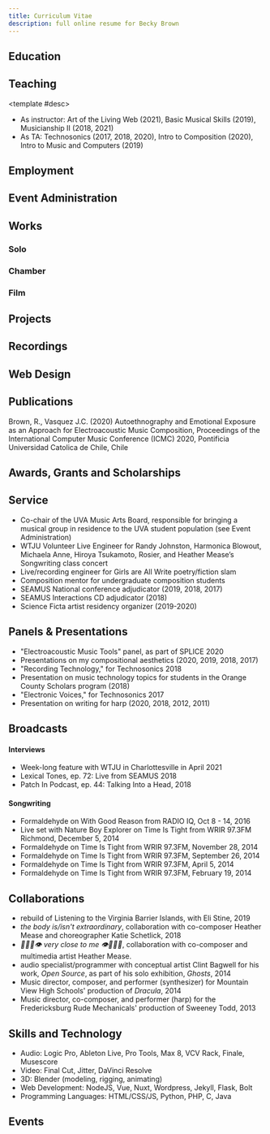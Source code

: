 ```yaml
---
title: Curriculum Vitae
description: full online resume for Becky Brown
---
```


## Education

<resume-line>
  <template #left>August 2018 – May 2022</template>
  <template #ti>Ph.D. in Composition and Computer Technologies</template>
  <template #loc>University of Virginia, Charlottesville, VA</template>
</resume-line>

<resume-line>
  <template #left>May 2015</template>
  <template #ti>BA/BS in Music/Computer Science</template>
  <template #loc>University of Mary Washington, Fredericksburg, VA</template>
</resume-line>

## Teaching

<resume-line>
  <template #left>August 2018 – May 2022</template>
  <template #ti>Graduate Assistant</template>
  <template #loc>University of Virginia, Charlottesville, VA</template>
  
<template #desc>

- As instructor: Art of the Living Web (2021), Basic Musical Skills (2019), Musicianship II (2018, 2021)
- As TA: Technosonics (2017, 2018, 2020), Intro to Composition (2020), Intro to Music and Computers (2019)

</template>

</resume-line>

<resume-line>
  <template #left>Summer 2021</template>
  <template #ti>Technical Director</template>
  <template #loc>SPLICE Institute, online</template>
  <template #desc>Co-teaching Intro to Live Performance with Flannery Cunningham</template>
</resume-line>

<resume-line>
  <template #left>2015 – 2016</template>
  <template #ti>Substitute Teacher</template>
  <template #loc>Stafford County Public Schools, VA</template>
  <template #desc>
    Responsible for classroom management with any age range or course, including students with autism and other intellectual disabilities.
  </template>
</resume-line>

<resume-line>
  <template #left>2008 – 2010</template>
  <template #ti>Private Teacher and HARPS Foundation Intern</template>
  <template #loc>Academy of Music, Richmond, VA</template>
  <template #desc>
    Taught harp in a studio of 15, with students aged 5-65; set up for rehearsals and led them when necessary; managed the nonprofit’s webpage and helped it start using MailChimp for HTML emails; performed with the organization’s Touring Ensemble, which included performances in London, England; Vienna, Austria; Charleston, SC; and Carnegie Hall in NY
  </template>
</resume-line>

## Employment

<resume-line>
  <template #left>Summer 2018 – present</template>
  <template #ti>Technical Director</template>
  <template #loc>SPLICE Institute, Kalamazoo, WI</template>
  <template #desc>Responsible for managing individual composer-performer sessions, and running concerts in multiple performance spaces. During the pandemic, this mainly included managing streaming. Assistant Technical Director before Summer 2021.</template>
</resume-line>

<resume-line>
  <template #left>2016 – 2017</template>
  <template #ti>Music Technology Specialist</template>
  <template #loc>University of Richmond; Richmond, VA</template>
  <template #desc>Responsible for a 15-seat iMac music technology lab, 16-channel recording studio, and managing seven student lab aides/engineers. Duties include recording and distributing all concerts of faculty-led ensembles held in Camp Concert Hall, assisting students with Logic Pro X, Ableton Live 9 Suite, Pro Tools 12, and Finale 2014.</template>
</resume-line>

<resume-line>
  <template #left>2015 – present</template>
  <template #ti>Freelance Web Developer/Designer</template>
  <template #loc>Various clients</template>
  <template #desc>Builds and maintains sites and webapps. Works with a variety of frontend frameworks (mainly Wordpress, Jekyll, NodeJS, and NuxtJS), alongside a number of frontend libraries, develops backend services (using Python and Express in Node), and does some degree of server administration.</template>
</resume-line>

<!-- <resume-line>
  <template #left>2016</template>
  <template #ti>Music from SEAMUS, vol. 26</template>
  <template #desc>Commission from the combined Rote Hund and Dawg Bytes Music ensembles, to write a work for chamber and laptop ensemble.</template>
</resume-line>

* Hold Still on Music from SEAMUS, vol. 26 -->

## Event Administration

<resume-line>
  <template #left>Nov 2019 – Apr 2021</template>
  <template #ti>Arts Board Co-Chair</template>
  <template #loc>UVA Music Arts Board, Charlottesvile, VA</template>
  <template #desc>Brought the progressive folk band Arcadian Wild in for a five-day residency, which included two in-person concerts, three in-person songwriting workshops, class visits, a radio interview, a career panel, an improv workshop, and individual student lessons. Reached approximately 200 people in person, and 2500 more via the livestream of their main concert. In addition to planning and running all the events, this included interviewing and managing a board of 9-11 students and running the production committee.
</template>
</resume-line>

<resume-line>
  <template #left>Summer 2018 – Summer 2019</template>
  <template #ti>Assistant Technical Director</template>
  <template #loc>SPLICE Institute, Kalamazoo, WI</template>
  <template #desc>Responsible for managing individual composer-performer sessions, and running concerts in multiple performance spaces.</template>
</resume-line>

<resume-line>
  <template #left>Aug 2018 – Feb 2019</template>
  <template #ti>2019 N_SEME Executive Director</template>
  <template #loc>University of Virginia; Charlottesville, VA</template>
  <template #desc>Duties included adjudicating pieces and mediating the group adjudication process; booking spaces for concerts, paper sessions, indoor/outdoor installations; working with guest artist, Aaron Dilloway; building/updating the website; delegating within the planning team</template>
</resume-line>

<resume-line>
  <template #left>2016 – 2017</template>
  <template #ti>Assistant Technical Director</template>
  <template #loc>Third Practice New Music Festival, University of Richmond; Richmond, VA</template>
  <template #desc>Helped with publicity, scheduling student stagehands, creating audio/video recordings of all concerts, planning stage plots/changes, lighting, and video.</template>
</resume-line>

<resume-line>
  <template #left>2012 – 2016</template>
  <template #ti>Technical Director</template>
  <template #loc>Electroacoustic Barn Dance, Jacksonville University, Jacksonville, FL; University of Mary Washington, Fredericksburg, VA</template>
  <template #desc>Helped organize and run a three-day electroacoustic music festival. Duties included assisting with adjudication of submitted works, scheduling concerts and adjusting programming for technical efficiency, web design/maintenance, communicating with composers and performers, planning stage plots and tech rehearsals, running sound for 5–9 concerts each year, and managing a stage crew of 2–6 students.</template>
</resume-line>

## Works

### Solo
<work-list subcat="solo_elec"></work-list>

### Chamber
<work-list subcat="chamber"></work-list>

### Film
<work-list subcat="film"></work-list>

## Projects
<work-list category="projects"></work-list>

## Recordings

<resume-line>
  <template #left>2017</template>
  <template #ti>Music from SEAMUS, vol. 26</template>
  <template #loc>SEAMUS Records</template>
  <template #desc>Composer. "Hold Still" selected for inclusion by attendees of the SEAMUS 2016 national conference.</template>
</resume-line>

<resume-line>
  <template #left>2017</template>
  <template #ti>Los Wemblers de Iquitos - Sonido Amazonico</template>
  <template #loc>Barbes Records</template>
  <template #desc>Assistant engineer</template>
</resume-line>

<resume-line>
  <template #left>2016</template>
  <template #ti>Shades of Opal - Fluorescence</template>
  <!-- <template #loc>Barbes Records</template> -->
  <template #desc>Assistant engineer, performer (harp and vocals)</template>
</resume-line>

<resume-line>
  <template #left>2016</template>
  <template #ti>Mark L. Snyder - The Invalid's Sonnet</template>
  <template #loc>Royal Livermush Recording</template>
  <template #desc>Assistant engineer, performer (harp)</template>
</resume-line>

<resume-line>
  <template #left>2015</template>
  <template #ti>Aaron Taylor - Millcreek</template>
  <template #loc>Millcreek Records</template>
  <template #desc>Recording engineer</template>
</resume-line>

<resume-line>
  <template #left>2014</template>
  <template #ti>Nature Boy Explorer - One of These Days</template>
  <template #loc>Royal Livermush Recording</template>
  <template #desc>Performer (harp and vocals)</template>
</resume-line>

<resume-line>
  <template #left>2012</template>
  <template #ti>bell monks - let the waves carry us</template>
  <template #loc>Mine All Mine Records</template>
  <template #desc>Performer (harp and vocals) on "cold winds (staffco remix)"</template>
</resume-line>

<resume-line>
  <template #left>2012</template>
  <template #ti>Nature Boy Explorer - self-titled</template>
  <template #loc>Royal Livermush Recording</template>
  <template #desc>Performer (harp and vocals)</template>
</resume-line>

## Web Design
<resume-line>
  <template #left>ongoing</template>
  <template #ti>components.one</template>
<template #loc>

[view site](https://components.one/)

</template>
  <template #desc>Articles about data, run by Andrew Thompson. Made with NuxtJS.</template>
</resume-line>

<resume-line>
  <template #left>2020</template>
  <template #ti>James Lam Scheuren</template>
<template #loc>

[view site](https://jamesscheuren.com/)

</template>
  <template #desc>Site rebuild for photographer James Scheuren. Made with Wordpress.</template>
</resume-line>

<resume-line>
  <template #left></template>
  <template #ti>SEAMUS 2020 Digital Conference</template>
<template #loc>

[view site](http://2020.seamusonline.org/) - [view code](https://github.com/thely/seamus-2020)

</template>
  <template #desc>An online version of the SEAMUS 2020 conference, created after the conference was cancelled due to the COVID-19 pandemic. Made with Jekyll.</template>
</resume-line>

<resume-line>
  <template #left>2019</template>
  <template #ti>Listening to the Virginia Barrier Islands</template>
<template #loc>

[view site](http://dev.coastalconservatory.org/fwp_portfolio/barrier-islands-shore-seabird-sonification) - [view code](https://github.com/thely/shorebird-leaflet)

</template>
  <template #desc>A webapp that allows listeners to virtually navigate the bird species present on the two of the Virginia Barrier Islands in 1990. Made with NodeJS, Leaflet, Web Audio API. Made in collaboration with Eli Stine.</template>
</resume-line>

<resume-line>
  <template #left>2018 – 2019</template>
  <template #ti>N_SEME 2019</template>
<template #loc>

[view site](https://thely.github.io/nseme2019/) - [view code](https://github.com/thely/nseme2019/tree/gh-pages)

</template>
  <template #desc>Site for the National Student Electronic Music Event, hosted at UVA. Made with Jekyll.</template>
</resume-line>

<resume-line>
  <template #left>2017</template>
  <template #ti>Andrea Cheeseman</template>
<template #loc>

[view site](http://cheesemanclarinet.org/)

</template>
  <template #desc>Site for new music clarinetist, Andrea Cheeseman. Made with Wordpress.</template>
</resume-line>

## Publications
Brown, R., Vasquez J.C. (2020) Autoethnography and Emotional Exposure as an Approach for Electroacoustic Music Composition, Proceedings of the International Computer Music Conference (ICMC) 2020, Pontificia Universidad Catolica de Chile, Chile

## Awards, Grants and Scholarships

<resume-line>
  <template #left>2021</template>
  <template #ti>BROWSER Music commission</template>
  <template #loc>BROWSER Music, Stuttgart, Germany</template>
  <template #desc>Grant awarded to create a collaborative piece with composer Zak Argabrite, to be part of the BROWSER Music Festival in June 2021.</template>
</resume-line>

<resume-line>
  <template #left>2019</template>
  <template #ti>UVA Maker Grant</template>
  <template #loc>University of Virginia, Charlottesville, VA</template>
  <template #desc>Grant awarded for an ongoing project.</template>
</resume-line>

<resume-line>
  <template #left>2018</template>
  <template #ti>Rote Hund/Dawg Bytes commission</template>
  <template #loc>University of Georgia, Athens, GA</template>
  <template #desc>Commission from the combined Rote Hund and Dawg Bytes Music ensembles, to write a work for chamber and laptop ensemble.</template>
</resume-line>

<resume-line>
  <template #left>2015</template>
  <template #ti>Mu Phi Epsilon Sterling Silver Achievement Award</template>
  <template #loc>University of Mary Washington, Fredericksburg, VA</template>
</resume-line>

<resume-line>
  <template #left>2013 – 2015</template>
  <template #ti>Henry & Grace Spicer Scholarship in Music</template>
  <template #loc>University of Mary Washington, Fredericksburg, VA</template>
</resume-line>

<resume-line>
  <template #left>2011 – 2014</template>
  <template #ti>James E. Baker University-Community Orchestra Scholarship</template>
  <template #loc>University of Mary Washington, Fredericksburg, VA</template>
</resume-line>

<resume-line>
  <template #left>2012 – 2013</template>
  <template #ti>John William and Anne Hamilton Hudachek Scholarship in Computer Science</template>
  <template #loc>University of Mary Washington, Fredericksburg, VA</template>
</resume-line>

<resume-line>
  <template #left>2011 – 2013</template>
  <template #ti>Martha Johnson Orchestra Scholarship</template>
  <template #loc>University of Mary Washington, Fredericksburg, VA</template>
</resume-line>

## Service
* Co-chair of the UVA Music Arts Board, responsible for bringing a musical group in residence to the UVA student population (see Event Administration)
* WTJU Volunteer Live Engineer for Randy Johnston, Harmonica Blowout, Michaela Anne, Hiroya Tsukamoto, Rosier, and Heather Mease’s Songwriting class concert
* Live/recording engineer for Girls are All Write poetry/fiction slam
* Composition mentor for undergraduate composition students
* SEAMUS National conference adjudicator (2019, 2018, 2017)
* SEAMUS Interactions CD adjudicator (2018)
* Science Ficta artist residency organizer (2019-2020)

## Panels & Presentations
* "Electroacoustic Music Tools" panel, as part of SPLICE 2020
* Presentations on my compositional aesthetics (2020, 2019, 2018, 2017)
* "Recording Technology," for Technosonics 2018
* Presentation on music technology topics for students in the Orange County Scholars program (2018)
* "Electronic Voices," for Technosonics 2017
* Presentation on writing for harp (2020, 2018, 2012, 2011)

## Broadcasts

#### Interviews
* Week-long feature with WTJU in Charlottesville in April 2021
* Lexical Tones, ep. 72: Live from SEAMUS 2018
* Patch In Podcast, ep. 44: Talking Into a Head, 2018

#### Songwriting
* Formaldehyde on With Good Reason from RADIO IQ, Oct 8 - 14, 2016
* Live set with Nature Boy Explorer on Time Is Tight from WRIR 97.3FM Richmond, December 5, 2014
* Formaldehyde on Time Is Tight from WRIR 97.3FM, November 28, 2014
* Formaldehyde on Time Is Tight from WRIR 97.3FM, September 26, 2014
* Formaldehyde on Time Is Tight from WRIR 97.3FM, April 5, 2014
* Formaldehyde on Time Is Tight from WRIR 97.3FM, February 19, 2014

## Collaborations
* rebuild of Listening to the Virginia Barrier Islands, with Eli Stine, 2019
* *the body is/isn't extraordinary*, collaboration with co-composer Heather Mease and choreographer Katie Schetlick, 2018
* *👄👂🏻👁️ very close to me 👁️👂🏻👄*, collaboration with co-composer and multimedia artist Heather Mease.
* audio specialist/programmer with conceptual artist Clint Bagwell for his work, *Open Source*, as part of his solo exhibition, *Ghosts*, 2014
* Music director, composer, and performer (synthesizer) for Mountain View High Schools' production of *Dracula*, 2014
* Music director, co-composer, and performer (harp) for the Fredericksburg Rude Mechanicals' production of Sweeney Todd, 2013

## Skills and Technology
* Audio: Logic Pro, Ableton Live, Pro Tools, Max 8, VCV Rack, Finale, Musescore
* Video: Final Cut, Jitter, DaVinci Resolve
* 3D: Blender (modeling, rigging, animating)
* Web Development: NodeJS, Vue, Nuxt, Wordpress, Jekyll, Flask, Bolt
* Programming Languages: HTML/CSS/JS, Python, PHP, C, Java

## Events

<event-list></event-list>